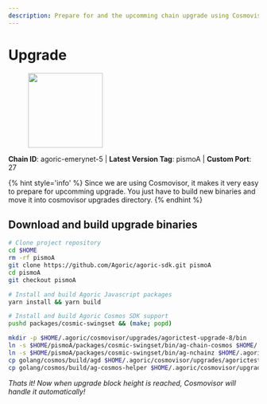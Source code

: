 ```yaml
---
description: Prepare for and the upcomming chain upgrade using Cosmovisor.
---
```


# Upgrade

<figure><img src="https://raw.githubusercontent.com/kj89/testnet_manuals/main/pingpub/logos/agoric.png" width="150" alt=""><figcaption></figcaption></figure>

**Chain ID**: agoric-emerynet-5 | **Latest Version Tag**: pismoA | **Custom Port**: 27

{% hint style='info' %}
Since we are using Cosmovisor, it makes it very easy to prepare for upcomming upgrade.
You just have to build new binaries and move it into cosmovisor upgrades directory.
{% endhint %}

## Download and build upgrade binaries

```bash
# Clone project repository
cd $HOME
rm -rf pismoA
git clone https://github.com/Agoric/agoric-sdk.git pismoA
cd pismoA
git checkout pismoA

# Install and build Agoric Javascript packages
yarn install && yarn build

# Install and build Agoric Cosmos SDK support
pushd packages/cosmic-swingset && (make; popd)

mkdir -p $HOME/.agoric/cosmovisor/upgrades/agorictest-upgrade-8/bin
ln -s $HOME/pismoA/packages/cosmic-swingset/bin/ag-chain-cosmos $HOME/.agoric/cosmovisor/upgrades/agorictest-upgrade-8/bin/ag-chain-cosmos
ln -s $HOME/pismoA/packages/cosmic-swingset/bin/ag-nchainz $HOME/.agoric/cosmovisor/upgrades/agorictest-upgrade-8/bin/ag-nchainz
cp golang/cosmos/build/agd $HOME/.agoric/cosmovisor/upgrades/agorictest-upgrade-8/bin/
cp golang/cosmos/build/ag-cosmos-helper $HOME/.agoric/cosmovisor/upgrades/agorictest-upgrade-8/bin/
```

*Thats it! Now when upgrade block height is reached, Cosmovisor will handle it automatically!*
